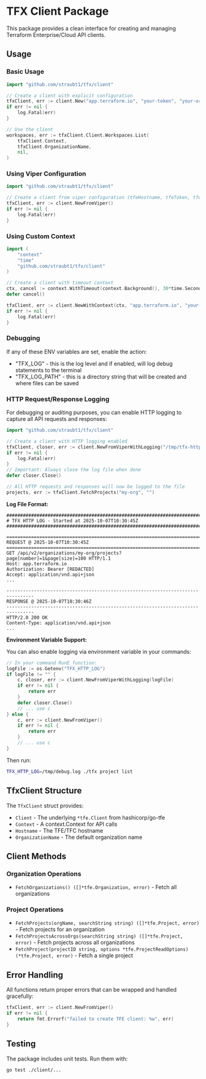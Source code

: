 # TFX Client Package

This package provides a clean interface for creating and managing Terraform Enterprise/Cloud API clients.

## Usage

### Basic Usage

```go
import "github.com/straubt1/tfx/client"

// Create a client with explicit configuration
tfxClient, err := client.New("app.terraform.io", "your-token", "your-org")
if err != nil {
    log.Fatal(err)
}

// Use the client
workspaces, err := tfxClient.Client.Workspaces.List(
    tfxClient.Context,
    tfxClient.OrganizationName,
    nil,
)
```

### Using Viper Configuration

```go
import "github.com/straubt1/tfx/client"

// Create a client from viper configuration (tfeHostname, tfeToken, tfeOrganization)
tfxClient, err := client.NewFromViper()
if err != nil {
    log.Fatal(err)
}
```

### Using Custom Context

```go
import (
    "context"
    "time"
    "github.com/straubt1/tfx/client"
)

// Create a client with timeout context
ctx, cancel := context.WithTimeout(context.Background(), 30*time.Second)
defer cancel()

tfxClient, err := client.NewWithContext(ctx, "app.terraform.io", "your-token", "your-org")
if err != nil {
    log.Fatal(err)
}
```


### Debugging

If any of these ENV variables are set, enable the action:

- "TFX_LOG" - this is the log level and if enabled, will log debug statements to the terminal
- "TFX_LOG_PATH" - this is a directory string that will be created and where files can be saved


### HTTP Request/Response Logging

For debugging or auditing purposes, you can enable HTTP logging to capture all API requests and responses:

```go
import "github.com/straubt1/tfx/client"

// Create a client with HTTP logging enabled
tfxClient, closer, err := client.NewFromViperWithLogging("/tmp/tfx-http.log")
if err != nil {
    log.Fatal(err)
}
// Important: Always close the log file when done
defer closer.Close()

// All HTTP requests and responses will now be logged to the file
projects, err := tfxClient.FetchProjects("my-org", "")
```

**Log File Format:**
```
################################################################################
# TFX HTTP LOG - Started at 2025-10-07T10:30:45Z
################################################################################

================================================================================
REQUEST @ 2025-10-07T10:30:45Z
================================================================================
GET /api/v2/organizations/my-org/projects?page[number]=1&page[size]=100 HTTP/1.1
Host: app.terraform.io
Authorization: Bearer [REDACTED]
Accept: application/vnd.api+json
...

--------------------------------------------------------------------------------
RESPONSE @ 2025-10-07T10:30:46Z
--------------------------------------------------------------------------------
HTTP/2.0 200 OK
Content-Type: application/vnd.api+json
...
```

**Environment Variable Support:**

You can also enable logging via environment variable in your commands:

```go
// In your command RunE function:
logFile := os.Getenv("TFX_HTTP_LOG")
if logFile != "" {
    c, closer, err := client.NewFromViperWithLogging(logFile)
    if err != nil {
        return err
    }
    defer closer.Close()
    // ... use c
} else {
    c, err := client.NewFromViper()
    if err != nil {
        return err
    }
    // ... use c
}
```

Then run:
```bash
TFX_HTTP_LOG=/tmp/debug.log ./tfx project list
```

## TfxClient Structure

The `TfxClient` struct provides:

- `Client` - The underlying `*tfe.Client` from hashicorp/go-tfe
- `Context` - A context.Context for API calls
- `Hostname` - The TFE/TFC hostname
- `OrganizationName` - The default organization name

## Client Methods

### Organization Operations
- `FetchOrganizations() ([]*tfe.Organization, error)` - Fetch all organizations

### Project Operations
- `FetchProjects(orgName, searchString string) ([]*tfe.Project, error)` - Fetch projects for an organization
- `FetchProjectsAcrossOrgs(searchString string) ([]*tfe.Project, error)` - Fetch projects across all organizations
- `FetchProject(projectID string, options *tfe.ProjectReadOptions) (*tfe.Project, error)` - Fetch a single project

## Error Handling

All functions return proper errors that can be wrapped and handled gracefully:

```go
tfxClient, err := client.NewFromViper()
if err != nil {
    return fmt.Errorf("failed to create TFE client: %w", err)
}
```

## Testing

The package includes unit tests. Run them with:

```bash
go test ./client/...
```

